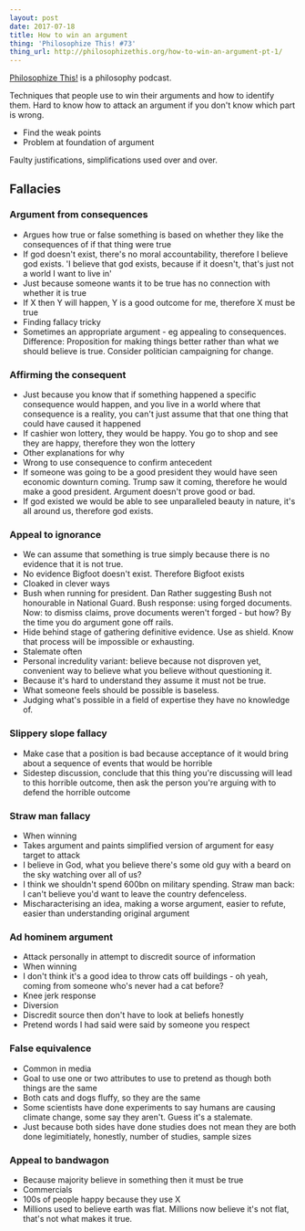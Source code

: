 ```yaml
---
layout: post
date: 2017-07-18
title: How to win an argument
thing: 'Philosophize This! #73'
thing_url: http://philosophizethis.org/how-to-win-an-argument-pt-1/
---
```


[Philosophize This!](http://philosophizethis.org/) is a philosophy podcast.

Techniques that people use to win their arguments and how to identify them.
Hard to know how to attack an argument if you don't know which part is wrong.

* Find the weak points
* Problem at foundation of argument

Faulty justifications, simplifications used over and over.

## Fallacies

### Argument from consequences

* Argues how true or false something is based on whether they like the consequences of if that thing were true
* If god doesn't exist, there's no moral accountability, therefore I believe god exists. 'I believe that god exists, because if it doesn't, that's just not a world I want to live in'
* Just because someone wants it to be true has no connection with whether it is true
* If X then Y will happen, Y is a good outcome for me, therefore X must be true
* Finding fallacy tricky
* Sometimes an appropriate argument - eg appealing to consequences. Difference: Proposition for making things better rather than what we should believe is true. Consider politician campaigning for change.

### Affirming the consequent

* Just because you know that if something happened a specific consequence would happen, and you live in a world where that consequence is a reality, you can't just assume that that one thing that could have caused it happened
* If cashier won lottery, they would be happy. You go to shop and see they are happy, therefore they won the lottery
* Other explanations for why
* Wrong to use consequence to confirm antecedent
* If someone was going to be a good president they would have seen economic downturn coming. Trump saw it coming, therefore he would make a good president. Argument doesn't prove good or bad.
* If god existed we would be able to see unparalleled beauty in nature, it's all around us, therefore god exists.

### Appeal to ignorance

* We can assume that something is true simply because there is no evidence that it is not true.
* No evidence Bigfoot doesn't exist. Therefore Bigfoot exists
* Cloaked in clever ways
* Bush when running for president. Dan Rather suggesting Bush not honourable in National Guard. Bush response: using forged documents. Now: to dismiss claims, prove documents weren't forged - but how? By the time you do argument gone off rails.
* Hide behind stage of gathering definitive evidence. Use as shield. Know that process will be impossible or exhausting.
* Stalemate often
* Personal incredulity variant: believe because not disproven yet, convenient way to believe what you believe without questioning it.
* Because it's hard to understand they assume it must not be true.
* What someone feels should be possible is baseless.
* Judging what's possible in a field of expertise they have no knowledge of.

### Slippery slope fallacy

* Make case that a position is bad because acceptance of it would bring about a sequence of events that would be horrible
* Sidestep discussion, conclude that this thing you're discussing will lead to this horrible outcome, then ask the person you're arguing with to defend the horrible outcome

### Straw man fallacy

* When winning
* Takes argument and paints simplified version of argument for easy target to attack
* I believe in God, what you believe there's some old guy with a beard on the sky watching over all of us?
* I think we shouldn't spend 600bn on military spending. Straw man back: I can't believe you'd want to leave the country defenceless.
* Mischaracterising an idea, making a worse argument, easier to refute, easier than understanding original argument

### Ad hominem argument

* Attack personally in attempt to discredit source of information
* When winning
* I don't think it's a good idea to throw cats off buildings - oh yeah, coming from someone who's never had a cat before?
* Knee jerk response
* Diversion
* Discredit source then don't have to look at beliefs honestly
* Pretend words I had said were said by someone you respect

### False equivalence

* Common in media
* Goal to use one or two attributes to use to pretend as though both things are the same
* Both cats and dogs fluffy, so they are the same
* Some scientists have done experiments to say humans    are causing climate change, some say they aren't. Guess it's a stalemate.
* Just because both sides have done studies does not mean they are both done legimitiately, honestly, number of studies, sample sizes

### Appeal to bandwagon

* Because majority believe in something then it must be true
* Commercials
* 100s of people happy because they use X
* Millions used to believe earth was flat. Millions now believe it's not flat, that's not what makes it true.
